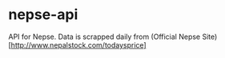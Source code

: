 # nepse-api

API for Nepse. Data is scrapped daily from (Official Nepse Site)[http://www.nepalstock.com/todaysprice]